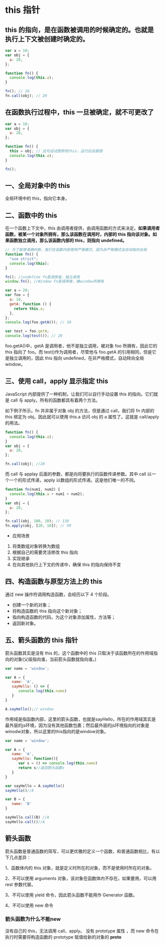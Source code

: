 # this 指针

## **this 的指向，是在函数被调用的时候确定的**。也就是执行上下文被创建时确定的。

```js
var a = 10;
var obj = {
  a: 20,
};

function fn() {
  console.log(this.a);
}

fn(); // 10
fn.call(obj); // 20
```

## 在函数执行过程中，this 一旦被确定，就不可更改了

```js
var a = 10;
var obj = {
  a: 20,
};

function fn() {
  this = obj; // 这句话试图修改this，运行后会报错
  console.log(this.a);
}

fn();
```

## 一、全局对象中的 this

全局环境中的 this，指向它本身。

## 二、函数中的 this

在一个函数上下文中，this 由调用者提供，由调用函数的方式来决定。**如果调用者函数，被某一个对象所拥有，那么该函数在调用时，内部的 this 指向该对象。如果函数独立调用，那么该函数内部的 this，则指向 undefined。**

```js
// 为了能够准确判断，我们在函数内部使用严格模式，因为非严格模式会自动指向全局
function fn() {
  "use strict";
  console.log(this);
}

fn(); //undefine fn是调用者，独立调用
window.fn(); //Window fn是调用者，被window所拥有
```

```js
var a = 20;
var foo = {
  a: 10,
  getA: function () {
    return this.a;
  },
};
console.log(foo.getA()); // 10

var test = foo.getA;
console.log(test()); // 20
```

foo.getA()中，getA 是调用者，他不是独立调用，被对象 foo 所拥有，因此它的 this 指向了 foo。而 test()作为调用者，尽管他与 foo.getA 的引用相同，但是它是独立调用的，因此 this 指向 undefined，在非严格模式，自动转向全局 window。

## 三、使用 call，apply 显示指定 this

JavaScript 内部提供了一种机制，让我们可以自行手动设置 this 的指向。它们就是 call 与 apply。所有的函数都具有着两个方法。

如下例子所示。fn 并非属于对象 obj 的方法，但是通过 call，我们将 fn 内部的 this 绑定为 obj，因此就可以使用 this.a 访问 obj 的 a 属性了。这就是 call/apply 的用法。

```js
function fn() {
  console.log(this.a);
}
var obj = {
  a: 20,
};

fn.call(obj); //20
```

而 call 与 applay 后面的参数，都是向将要执行的函数传递参数。其中 call 以一个一个的形式传递，apply 以数组的形式传递。这是他们唯一的不同。

```js
function fn(num1, num2) {
  console.log(this.a + num1 + num2);
}
var obj = {
  a: 20,
};

fn.call(obj, 100, 10); // 130
fn.apply(obj, [20, 10]); // 50
```

- 应用场景

1. 将类数组对象转换为数组
2. 根据自己的需要灵活修改 this 指向
3. 实现继承
4. 在向其他执行上下文的传递中，确保 this 的指向保持不变

## 四、构造函数与原型方法上的 this

通过 new 操作符调用构造函数，会经历以下 4 个阶段。

- 创建一个新的对象；
- 将构造函数的 this 指向这个新对象；
- 指向构造函数的代码，为这个对象添加属性，方法等；
- 返回新对象。

## 五、箭头函数的 this 指针

箭头函数其实是没有 this 的，这个函数中的 this 只取决于该函数所在的作用域指向的对象(父级指向谁，当前箭头函数就指向谁。)

```js
var name = 'window';

var A = {
   name: 'A',
   sayHello: () => {
      console.log(this.name)
   }
}

A.sayHello();// window
```

作用域是指函数内部，这里的箭头函数，也就是sayHello，所在的作用域其实是最外层的js环境，因为没有其他函数包裹；然后最外层的js环境指向的对象是winodw对象，所以这里的this指向的是window对象。

```js
var name = 'window';

var A = {
   name: 'A',
   sayHello: function(){
      var s = () => console.log(this.name)
      return s//返回箭头函数s
   }
}

var sayHello = A.sayHello()
sayHello()//A

var B = {
   name: 'B'
}

sayHello.call(B) //A
sayHello.call()//A
```

## 箭头函数

箭头函数是普通函数的简写，可以更优雅的定义一个函数，和普通函数相比，有以下几点差异：

1、函数体内的 this 对象，就是定义时所在的对象，而不是使用时所在的对象。

2、不可以使用 arguments 对象，该对象在函数体内不存在。如果要用，可以用 rest 参数代替。

3、不可以使用 yield 命令，因此箭头函数不能用作 Generator 函数。

4、不可以使用 new 命令

### 箭头函数为什么不能new

没有自己的 this，无法调用 call，apply。
没有 prototype 属性 ，而 new 命令在执行时需要将构造函数的 prototype 赋值给新的对象的 __proto__
